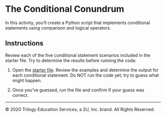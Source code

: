 # The Conditional Conundrum

In this activity, you’ll create a Python script that implements conditional statements using comparison and logical operators.

## Instructions

Review each of the five conditional statement scenarios included in the starter file. Try to determine the results before running the code.

1. Open the [starter file](Unsolved/conditionals.py). Review the examples and determine the output for each conditional statement. Do NOT run the code yet; try to guess what might happen.

2. Once you've guessed, run the file and confirm if your guess was correct.

---

© 2020 Trilogy Education Services, a 2U, Inc. brand. All Rights Reserved.

